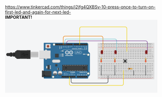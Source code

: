 https://www.tinkercad.com/things/j2jfg4QXBSv-10-press-once-to-turn-on-first-led-and-again-for-next-led-
<br>
<b>IMPORTANT!<b> 
<br>
![IMAGE](image.png)
